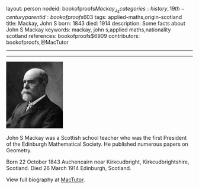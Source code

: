 layout: person
nodeid: bookofproofs$Mackay_J_S
categories: history,19th-century
parentid: bookofproofs$603
tags: applied-maths,origin-scotland
title: Mackay, John S
born: 1843
died: 1914
description: Some facts about John S Mackay
keywords: mackay, john s,applied maths,nationality scotland
references: bookofproofs$6909
contributors: bookofproofs,@MacTutor

---


---

![Mackay_J_S.jpg](https://github.com/bookofproofs/bookofproofs.github.io/blob/main/_sources/_assets/images/portraits/Mackay_J_S.jpg?raw=true)

John S Mackay was a Scottish school teacher who was the first President of the Edinburgh Mathematical Society. He published numerous papers on Geometry.

Born 22 October 1843 Auchencairn near Kirkcudbright, Kirkcudbrightshire, Scotland. Died 26 March 1914 Edinburgh, Scotland.


View full biography at [MacTutor](https://mathshistory.st-andrews.ac.uk/Biographies/Mackay_J_S/).